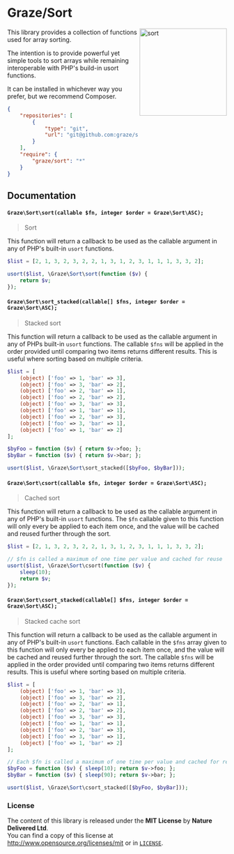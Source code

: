 # Graze/Sort #

<img src="http://media2.giphy.com/media/fAaAo6SyjVJf2/200.gif" alt="sort" align="right" height=200/>

This library provides a collection of functions used for array sorting.

The intention is to provide powerful yet simple tools to sort arrays while
remaining interoperable with PHP's build-in usort functions.

It can be installed in whichever way you prefer, but we recommend Composer.
```json
{
    "repositories": [
        {
            "type": "git",
            "url": "git@github.com:graze/sort.git"
        }
    ],
    "require": {
        "graze/sort": "*"
    }
}
```


## Documentation

#### `Graze\Sort\sort(callable $fn, integer $order = Graze\Sort\ASC);`
> Sort
>
This function will return a callback to be used as the callable argument in
any of PHP's built-in `usort` functions.

```php
$list = [2, 1, 3, 2, 3, 2, 2, 1, 3, 1, 2, 3, 1, 1, 1, 3, 3, 2];

usort($list, \Graze\Sort\sort(function ($v) {
    return $v;
});
```

#### `Graze\Sort\sort_stacked(callable[] $fns, integer $order = Graze\Sort\ASC);`
> Stacked sort
>
This function will return a callback to be used as the callable argument in
any of PHPs built-in `usort` functions. The callable `$fns` will be applied
in the order provided until comparing two items returns different results.
This is useful where sorting based on multiple criteria.

```php
$list = [
    (object) ['foo' => 1, 'bar' => 3],
    (object) ['foo' => 3, 'bar' => 2],
    (object) ['foo' => 2, 'bar' => 1],
    (object) ['foo' => 2, 'bar' => 2],
    (object) ['foo' => 3, 'bar' => 3],
    (object) ['foo' => 1, 'bar' => 1],
    (object) ['foo' => 2, 'bar' => 3],
    (object) ['foo' => 3, 'bar' => 1],
    (object) ['foo' => 1, 'bar' => 2]
];

$byFoo = function ($v) { return $v->foo; };
$byBar = function ($v) { return $v->bar; };

usort($list, \Graze\Sort\sort_stacked([$byFoo, $byBar]));
```

#### `Graze\Sort\csort(callable $fn, integer $order = Graze\Sort\ASC);`
> Cached sort
>
This function will return a callback to be used as the callable argument in
any of PHP's built-in `usort` functions. The `$fn` callable given to this
function will only every be applied to each item once, and the value will be
cached and reused further through the sort.

```php
$list = [2, 1, 3, 2, 3, 2, 2, 1, 3, 1, 2, 3, 1, 1, 1, 3, 3, 2];

// $fn is called a maximum of one time per value and cached for reuse
usort($list, \Graze\Sort\csort(function ($v) {
    sleep(10);
    return $v;
});
```

#### `Graze\Sort\csort_stacked(callable[] $fns, integer $order = Graze\Sort\ASC);`
> Stacked cache sort
>
This function will return a callback to be used as the callable argument in
any of PHP's built-in `usort` functions. Each callable in the `$fns` array
given to this function will only every be applied to each item once, and the
value will be cached and reused further through the sort. The callable
`$fns` will be applied in the order provided until comparing two items
returns different results. This is useful where sorting based on multiple
criteria.

```php
$list = [
    (object) ['foo' => 1, 'bar' => 3],
    (object) ['foo' => 3, 'bar' => 2],
    (object) ['foo' => 2, 'bar' => 1],
    (object) ['foo' => 2, 'bar' => 2],
    (object) ['foo' => 3, 'bar' => 3],
    (object) ['foo' => 1, 'bar' => 1],
    (object) ['foo' => 2, 'bar' => 3],
    (object) ['foo' => 3, 'bar' => 1],
    (object) ['foo' => 1, 'bar' => 2]
];

// Each $fn is called a maximum of one time per value and cached for reuse
$byFoo = function ($v) { sleep(10); return $v->foo; };
$byBar = function ($v) { sleep(90); return $v->bar; };

usort($list, \Graze\Sort\csort_stacked([$byFoo, $byBar]));
```


### License ###
The content of this library is released under the **MIT License** by **Nature Delivered Ltd**.<br/>
You can find a copy of this license at http://www.opensource.org/licenses/mit or in [`LICENSE`][license].


<!-- Links -->
[license]: /LICENSE

